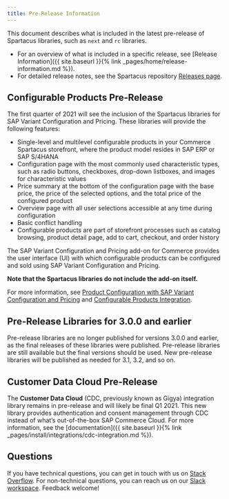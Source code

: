 ```yaml
---
title: Pre-Release Information
---
```


This document describes what is included in the latest pre-release of Spartacus libraries, such as `next` and `rc` libraries.

- For an overview of what is included in a specific release, see [Release Information]({{ site.baseurl }}{% link _pages/home/release-information.md %}).
- For detailed release notes, see the Spartacus repository [Releases page](https://github.com/SAP/spartacus/releases).

## Configurable Products Pre-Release

The first quarter of 2021 will see the inclusion of the Spartacus libraries for SAP Variant Configuration and Pricing. These libraries will provide the following features:

- Single-level and multilevel configurable products in your Commerce Spartacus storefront, where the product model resides in SAP ERP or SAP S/4HANA
- Configuration page with the most commonly used characteristic types, such as radio buttons, checkboxes, drop-down listboxes, and images for characteristic values
- Price summary at the bottom of the configuration page with the base price, the price of the selected options, and the total price of the configured product
- Overview page with all user selections accessible at any time during configuration
- Basic conflict handling
- Configurable products are part of storefront processes such as catalog browsing, product detail page, add to cart, checkout, and order history

The SAP Variant Configuration and Pricing add-on for Commerce provides the user interface (UI) with which configurable products can be configured and sold using SAP Variant Configuration and Pricing.
 
**Note that the Spartacus libraries do not include the add-on itself.**

For more information, see [Product Configuration with SAP Variant Configuration and Pricing](https://help.sap.com/viewer/80c3212d1d4646c5b91db43b84e9db47/2005/en-US) and [Configurable Products Integration](https://github.com/SAP/spartacus-docs/blob/doc/GH-941/_pages/ccp/ccp-integration.md).

## Pre-Release Libraries for 3.0.0 and earlier

Pre-release libraries are no longer published for versions 3.0.0 and earlier, as the final releases of these libraries were published. Pre-release libraries are still available but the final versions should be used. New pre-release libraries will be published as needed for 3.1, 3.2, and so on.

## Customer Data Cloud Pre-Release

The **Customer Data Cloud** (CDC, previously known as Gigya) integration library remains in pre-release and will likely be final Q1 2021. This new library provides authentication and consent management through CDC instead of what’s out-of-the-box SAP Commerce Cloud. For more information, see the [documentation]({{ site.baseurl }}{% link _pages/install/integrations/cdc-integration.md %}).

## Questions

If you have technical questions, you can get in touch with us on [Stack Overflow](https://stackoverflow.com/questions/tagged/spartacus-storefront). For non-technical questions, you can reach us on our [Slack workspace](https://join.slack.com/t/spartacus-storefront/shared_invite/zt-jekftqo0-HP6xt6IF~ffVB2cGG66fcQ). Feedback welcome!
